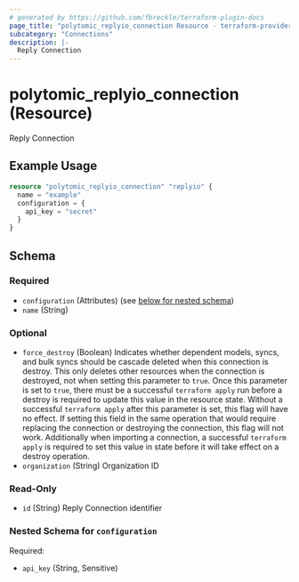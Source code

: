 ```yaml
---
# generated by https://github.com/fbreckle/terraform-plugin-docs
page_title: "polytomic_replyio_connection Resource - terraform-provider-polytomic"
subcategory: "Connections"
description: |-
  Reply Connection
---
```


# polytomic_replyio_connection (Resource)

Reply Connection

## Example Usage

```terraform
resource "polytomic_replyio_connection" "replyio" {
  name = "example"
  configuration = {
    api_key = "secret"
  }
}
```

<!-- schema generated by tfplugindocs -->
## Schema

### Required

- `configuration` (Attributes) (see [below for nested schema](#nestedatt--configuration))
- `name` (String)

### Optional

- `force_destroy` (Boolean) Indicates whether dependent models, syncs, and bulk syncs should be cascade deleted when this connection is destroy. This only deletes other resources when the connection is destroyed, not when setting this parameter to `true`. Once this parameter is set to `true`, there must be a successful `terraform apply` run before a destroy is required to update this value in the resource state. Without a successful `terraform apply` after this parameter is set, this flag will have no effect. If setting this field in the same operation that would require replacing the connection or destroying the connection, this flag will not work. Additionally when importing a connection, a successful `terraform apply` is required to set this value in state before it will take effect on a destroy operation.
- `organization` (String) Organization ID

### Read-Only

- `id` (String) Reply Connection identifier

<a id="nestedatt--configuration"></a>
### Nested Schema for `configuration`

Required:

- `api_key` (String, Sensitive)


